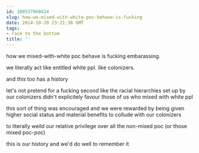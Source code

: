 ```yaml
---
id: 100537968424
slug: how-we-mixed-with-white-poc-behave-is-fucking
date: 2014-10-20 23:21:38 GMT
tags:
- race to the bottom
title: ''
---
```

how we mixed-with-white poc behave is fucking embarassing. 

we literally act like entitled white ppl. like colonizers. 

and _this_ too has a history 

let's not pretend for a fucking second like the racial hierarchies set up by our colonizers didn't explicitely favour those of us who mixed with white ppl

this sort of thing was encouraged and we were rewarded by being given higher social status and material benefits to collude with our colonizers 

to literally weild our relative privilege over all the non-mixed poc (or those mixed poc-poc) 

this is our history and we'd do well to remember it